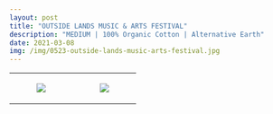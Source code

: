 ```yaml
---
layout: post
title: "OUTSIDE LANDS MUSIC & ARTS FESTIVAL"
description: "MEDIUM | 100% Organic Cotton | Alternative Earth"
date: 2021-03-08
img: /img/0523-outside-lands-music-arts-festival.jpg
---
```




<table style="width:100%;"><tr><td style="vertical-align:top;">
      <figure class="tmblr-full" data-orig-height="2048" data-orig-width="1365" data-orig-src="https://concertshirts.netlify.app/shirts/0523/0523-01.jpg"><img src="https://64.media.tumblr.com/c6f807769d6e42b8d186124e26f06b46/82d7d32e1b3e693b-fe/s540x810/85d1cf00a84d8eab8f77aa0e6055d97c76cffaa7.jpg" data-orig-height="2048" data-orig-width="1365" data-orig-src="https://concertshirts.netlify.app/shirts/0523/0523-01.jpg"/></figure></td>
    <td style="vertical-align:top;">
      <figure class="tmblr-full" data-orig-height="2048" data-orig-width="1365" data-orig-src="https://concertshirts.netlify.app/shirts/0523/0523-02.jpg"><img src="https://64.media.tumblr.com/9cca766361e62267428da839c3c73b4b/82d7d32e1b3e693b-8a/s540x810/43845f72c03632519587611cd225cadb6c86b705.jpg" data-orig-height="2048" data-orig-width="1365" data-orig-src="https://concertshirts.netlify.app/shirts/0523/0523-02.jpg"/></figure></td>
  </tr></table>
